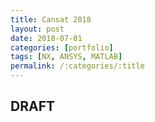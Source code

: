 ```yaml
---
title: Cansat 2018
layout: post
date: 2018-07-01
categories: [portfolio]
tags: [NX, ANSYS, MATLAB]
permalink: /:categories/:title
---
```

## DRAFT